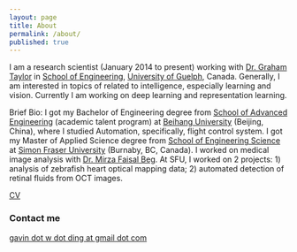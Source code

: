 ```yaml
---
layout: page
title: About
permalink: /about/
published: true
---
```



I am a research scientist (January 2014 to present) working with [Dr. Graham Taylor](http://www.uoguelph.ca/~gwtaylor/) in [School of Engineering](http://www.uoguelph.ca/engineering/), [University of Guelph](http://www.uoguelph.ca/), Canada.
Generally, I am interested in topics of related to intelligence, especially learning and vision. Currently I am working on deep learning and representation learning.

Brief Bio:
I got my Bachelor of Engineering degree from [School of Advanced Engineering](http://sae.buaa.edu.cn/) (academic talent program) at [Beihang University](http://www.buaa.edu.cn/) (Beijing, China), where I studied Automation, specifically, flight control system.
I got my Master of Applied Science degree from [School of Engineering Science](http://www.ensc.sfu.ca/) at [Simon Fraser University](http://www.sfu.ca/) (Burnaby, BC, Canada). I worked on medical image analysis with [Dr. Mirza Faisal Beg](http://www2.ensc.sfu.ca/~mfbeg/). At SFU, I worked on 2 projects: 1) analysis of zebrafish heart optical mapping data; 2) automated detection of retinal fluids from OCT images.

[CV](http://www.uoguelph.ca/~wding/CV.pdf)

### Contact me

[gavin dot w dot ding at gmail dot com](mailto:gavin.w.ding@gmail.com)
